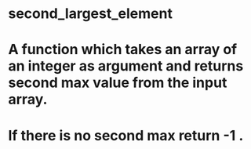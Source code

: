 # second_largest_element

# A function which takes an array of an integer as argument and returns second max value from the input array. 
# If there is no second max return -1 .
